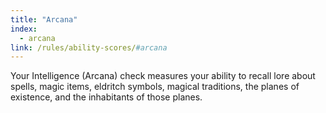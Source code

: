 ```yaml
---
title: "Arcana"
index:
  - arcana
link: /rules/ability-scores/#arcana
---
```

Your Intelligence (Arcana) check measures your ability to recall lore about spells, magic items, eldritch symbols, magical traditions, the planes of existence, and the inhabitants of those planes.
